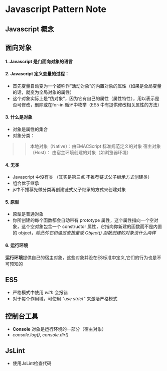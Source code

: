 # Javascript Pattern Note

## Javascript 概念
## 面向对象

#### 1. Javascript 是门面向对象的语言

#### 2. Javascript 定义变量的过程：
* 首先变量自动变为一个被称作“活动对象”的内置对象的属性（如果是全局变量的话，就变为全局对象的属性）
* 这个对象实际上是“伪对象”，因为它有自己的属性（属性特性），用以表示是否可修改，删除或在for-in 循环中枚举（ES5 中有提供修改相关属性的方法）

#### 3. 什么是对象
* 对象是属性的集合
* 对象分类：
>> 本地对象（Native）：由EMACScript 标准规范定义的对象
>> 宿主对象（Host）： 由宿主环境创建的对象（如浏览器环境）

#### 4. 无类
* Javascript 中没有类 （其实是第三点 不推荐链式父子继承方式创建类）
* 组合优于继承
* js中不推荐先做分类再创建链式父子继承的方式来创建对象

#### 5. 原型
* 原型是普通对象
* 你所创建的每个函数都会自动带有 prototype 属性，这个属性指向一个空对象，这个空对象包含一个 constructor 属性，它指向你新建的函数而不是内置的 objcet，_除此外它和通过直接量或 Object() 函数创建的对象没什么两样_

#### 6. 运行环境
**运行环境**提供自己的宿主对象，这些对象并没在ES标准中定义,它们的行为也是不可预知的

## ES5
* 严格模式中使用 *with* 会报错
* 对于每个作用域，可使用 *"use strict"* 来激活严格模式

## 控制台工具
* **Console** 对象是运行环境的一部分（宿主对象）
* _console.log()_, _console.dir()_

## JsLint
* 使用JsLint检查代码